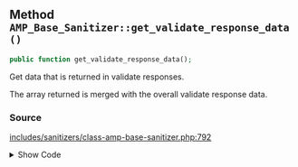 ## Method `AMP_Base_Sanitizer::get_validate_response_data()`

```php
public function get_validate_response_data();
```

Get data that is returned in validate responses.

The array returned is merged with the overall validate response data.

### Source

[includes/sanitizers/class-amp-base-sanitizer.php:792](https://github.com/ampproject/amp-wp/blob/develop/includes/sanitizers/class-amp-base-sanitizer.php#L792-L794)

<details>
<summary>Show Code</summary>
```php
public function get_validate_response_data() {
	return [];
}
```
</details>
